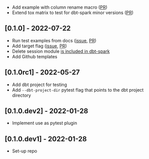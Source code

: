 - Add example with column rename macro ([PR](https://github.com/godatadriven/pytest-dbt-core/pull/19))
- Extend tox matrix to test for dbt-spark minor versions ([PR](https://github.com/godatadriven/pytest-dbt-core/pull/29))

## [0.1.0] - 2022-07-22

- Run test examples from docs ([issue](https://github.com/godatadriven/pytest-dbt-core/issues/14), [PR](https://github.com/godatadriven/pytest-dbt-core/pull/17))
- Add target flag ([issue](https://github.com/godatadriven/pytest-dbt-core/issues/11), [PR](https://github.com/godatadriven/pytest-dbt-core/pull/13))
- Delete session module [is included in dbt-spark](https://github.com/dbt-labs/dbt-spark/issues/272)
- Add Github templates

## [0.1.0rc1] - 2022-05-27

- Add dbt project for testing
- Add `--dbt-project-dir` pytest flag that points to the dbt project directory

## [0.1.0.dev2] - 2022-01-28

- Implement use as pytest plugin

## [0.1.0.dev1] - 2022-01-28

- Set-up repo
